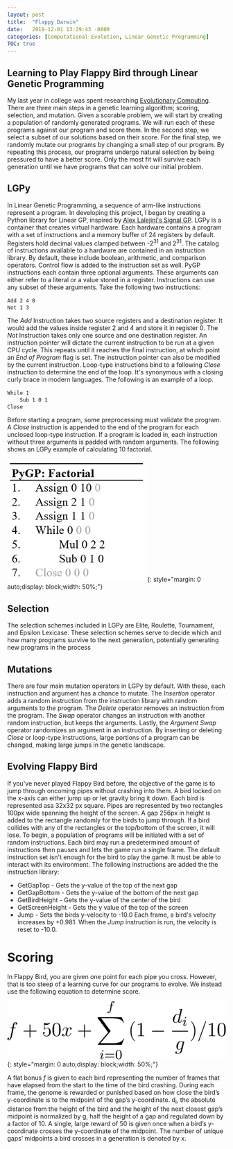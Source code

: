 ```yaml
---
layout: post
title:  "Flappy Darwin"
date:   2019-12-01 13:29:43 -0800
categories: [Computational Evolution, Linear Genetic Programming]
TOC: true
---
```


## Learning to Play Flappy Bird through Linear Genetic Programming

My last year in college was spent researching [Evolutionary Computing](https://en.wikipedia.org/wiki/Evolutionary_computation). There are three main steps in a genetic learning algorithm; scoring, selection, and mutation. Given a scorable problem, we will start by creating a population of randomly generated programs. We will run each of these programs against our program and score them. In the second step, we select a subset of our solutions based on their score. For the final step, we randomly mutate our programs by changing a small step of our program. By repeating this process, our programs undergo natural selection by being pressured to have a better score. Only the most fit will survive each generation until we have programs that can solve our initial problem.

## LGPy

In Linear Genetic Programming, a sequence of arm-like instructions represent a program. In developing this project, I began by creating a Python library for Linear GP, inspired by [Alex Lalejini's Signal GP](https://arxiv.org/pdf/1804.05445.pdf). LGPy is a container that creates virtual hardware. Each hardware contains a program with a set of instructions and a memory buffer of 24 registers by default. Registers hold decimal values clamped between -2<sup>31</sup> and 2<sup>31</sup>. The catalog of instructions available to a hardware are contained in an instruction library. By default, these include boolean, arithmetic, and comparison operators. Control flow is added to the instruction set as well. PyGP instructions each contain three optional arguments. These arguments can either refer to a literal or a value stored in a register. Instructions can use any subset of these arguments. Take the following two instructions:
```
Add 2 4 0
Not 1 3
```
The *Add* Instruction takes two source registers and a destination register. It would add the values inside register 2 and 4 and store it in register 0. The *Not* Instruction takes only one source and one destination register. 
An instruction pointer will dictate the current instruction to be run at a given CPU cycle. This repeats until it reaches the final instruction, at which point an *End of Program* flag is set. The instruction pointer can also be modified by the current instruction. Loop-type instructions bind to a following *Close* instruction to determine the end of the loop. It's synonymous with a closing curly brace in modern languages. The following is an example of a loop.
```
While 1
    Sub 1 0 1
Close
```
Before starting a program, some preprocessing must validate the program. A *Close* instruction is appended to the end of the program for each unclosed loop-type instruction. If a program is loaded in, each instruction without three arguments is padded with random arguments. The following shows an LGPy example of calculating 10 factorial.

![Sample Factorial LGPy](/assets/FlappyDarwin/sample_factorial.png)
{: style="margin: 0 auto;display: block;width: 50%;"}

## Selection
The selection schemes included in LGPy are Elite, Roulette, Tournament, and Epsilon Lexicase. These selection schemes serve to decide which and how many programs survive to the next generation, potentially generating new programs in the process

## Mutations
There are four main mutation operators in LGPy by default. With these, each instruction and argument has a chance to mutate. The *Insertion* operator adds a random instruction from the instruction library with random arguments to the program. The *Delete* operator removes an instruction from the program. The *Swap* operator changes an instruction with another random instruction, but keeps the arguments. Lastly, the *Argument Swap* operator randomizes an argument in an instruction. By inserting or deleting *Close* or loop-type instructions, large portions of a program can be changed, making large jumps in the genetic landscape.

## Evolving Flappy Bird
If you've never played Flappy Bird before, the objective of the game is to jump through oncoming pipes without crashing into them. A bird locked on the x-axis can either jump up or let gravity bring it down.
Each bird is represented asa 32x32 px square. Pipes are represented by two rectangles 100px wide spanning the height of the screen. A gap 256px in height is added to the rectangle randomly for the birds to jump through. If a bird collides with any of the rectangles or the top/bottom of the screen, it will lose.
To begin, a population of programs will be initiated with a set of random instructions. Each bird may run a predetermined amount of instructions then pauses and lets the game run a single frame. The default instruction set isn't enough for the bird to play the game. It must be able to interact with its environment. The following instructions are added the the instruction library:
* GetGapTop - Gets the y-value of the top of the next gap
* GetGapBottom - Gets the y-value of the bottom of the next gap
* GetBirdHeight - Gets the y-value of the center of the bird
* GetScreenHeight - Gets the y value of the top of the screen
* Jump - Sets the birds y-velocity to -10.0
Each frame, a bird's velocity increases by +0.981. When the *Jump* instruction is run, the velocity is reset to -10.0.

# Scoring
In Flappy Bird, you are given one point for each pipe you cross. However, that is too steep of a learning curve for our programs to evolve. We instead use the following equation to determine score.

![Sample Factorial LGPy](/assets/FlappyDarwin/formula.png)
{: style="margin: 0 auto;display: block;width: 50%;"}

A flat bonus *f* is given to each bird representing the number of frames that have elapsed from the start to the time of the bird crashing. During each frame, the genome is rewarded or punished based on how close the bird’s y-coordinate is to the midpoint of the gap’s y-coordinate. d<sub>i</sub>, the absolute distance from the height of the bird and the height of the next closest gap’s midpoint is normalized by g, half the height of a gap and regulated down by a factor of 10. A single, large reward of 50 is given once when a bird’s y-coordinate crosses the y-coordinate of the midpoint. The number of unique gaps’ midpoints a bird crosses in a generation is denoted by x.
